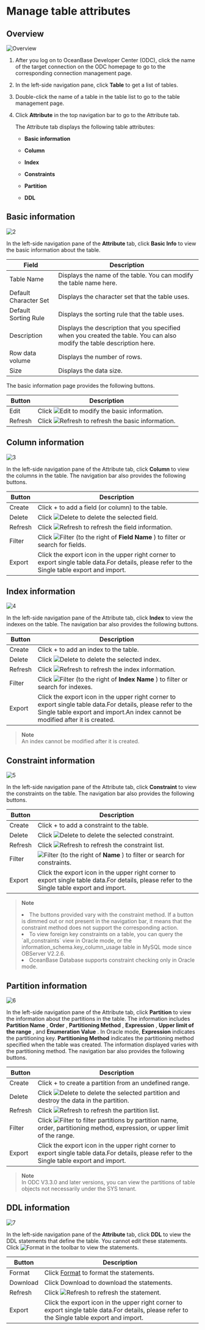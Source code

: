 Manage table attributes 
============================================



Overview 
-----------------------------

![Overview](https://obbusiness-private.oss-cn-shanghai.aliyuncs.com/doc/img/odc/340/%E8%A1%A8%E5%B1%9E%E6%80%A7%E7%AE%A1%E7%90%86-1-EN.png)

1. After you log on to OceanBase Developer Center (ODC), click the name of the target connection on the ODC homepage to go to the corresponding connection management page.

   

2. In the left-side navigation pane, click **Table** to get a list of tables.

   

3. Double-click the name of a table in the table list to go to the table management page.

   

4. Click **Attribute** in the top navigation bar to go to the Attribute tab. 

   The Attribute tab displays the following table attributes:
   
   * **Basic information**

     
   
   * **Column**

     
   
   * **Index**

     
   
   * **Constraints**

     
   
   * **Partition**

     
   
   * **DDL**

     
   

   




Basic information 
--------------------------------------

![2](https://obbusiness-private.oss-cn-shanghai.aliyuncs.com/doc/img/odc/410/table/table%20attribute-basic%20information-EN.png)

In the left-side navigation pane of the **Attribute** tab, click **Basic Info** to view the basic information about the table.


|         Field         |                                                       Description                                                       |
|-----------------------|-------------------------------------------------------------------------------------------------------------------------|
| Table Name            | Displays the name of the table. You can modify the table name here.                                                     |
| Default Character Set | Displays the character set that the table uses.                                                                         |
| Default Sorting Rule  | Displays the sorting rule that the table uses.                                                                          |
| Description           | Displays the description that you specified when you created the table. You can also modify the table description here. |
|Row data volume|Displays the number of rows.|
|Size|Displays the data size.|



The basic information page provides the following buttons.


| Button  |                                                               Description                                                               |
|---------|-----------------------------------------------------------------------------------------------------------------------------------------|
| Edit    | Click ![Edit](https://help-static-aliyun-doc.aliyuncs.com/assets/img/en-US/4411843561/p412792.jpg) to modify the basic information.     |
| Refresh | Click ![Refresh](https://help-static-aliyun-doc.aliyuncs.com/assets/img/en-US/8265511561/p412817.jpg) to refresh the basic information. |



Column information 
---------------------------------------

![3](https://obbusiness-private.oss-cn-shanghai.aliyuncs.com/doc/img/odc/340/%E8%A1%A8%E5%B1%9E%E6%80%A7%E7%AE%A1%E7%90%86-3-EN.png)

In the left-side navigation pane of the Attribute tab, click **Column** to view the columns in the table. The navigation bar also provides the following buttons.


| Button  |                                                                                                                                                                            Description                                                                                                                                                                             |
|---------|--------------------------------------------------------------------------------------------------------------------------------------------------------------------------------------------------------------------------------------------------------------------------------------------------------------------------------------------------------------------|
| Create  | Click + to add a field (or column) to the table.                                                                                                                                                                                                                                                                                                                   |
| Delete  | Click  ![Delete](https://help-static-aliyun-doc.aliyuncs.com/assets/img/en-US/4411843561/p412794.jpg) to delete the selected field.                                                                                                                                                                                                                                |
| Refresh | Click ![Refresh](https://help-static-aliyun-doc.aliyuncs.com/assets/img/en-US/8265511561/p412817.jpg) to refresh the field information.                                                                                                                                                                                                                            |
| Filter  | Click ![Filter](https://help-static-aliyun-doc.aliyuncs.com/assets/img/en-US/4411843561/p412788.jpg) (to the right of **Field Name** ) to filter or search for fields. |
|Export|Click the export icon in the upper right corner to export single table data.For details, please refer to the Single table export and import.|



Index information 
--------------------------------------

![4](https://obbusiness-private.oss-cn-shanghai.aliyuncs.com/doc/img/odc/340/%E8%A1%A8%E5%B1%9E%E6%80%A7%E7%AE%A1%E7%90%86-4-EN.png)

In the left-side navigation pane of the Attribute tab, click **Index** to view the indexes on the table. The navigation bar also provides the following buttons.


| Button  |                                                                                                                                Description                                                                                                                                |
|---------|---------------------------------------------------------------------------------------------------------------------------------------------------------------------------------------------------------------------------------------------------------------------------|
| Create  | Click + to add an index to the table.                                                                                                                                                                                                                                     |
| Delete  | Click ![Delete](https://help-static-aliyun-doc.aliyuncs.com/assets/img/en-US/4411843561/p412794.jpg) to delete the selected index.                                                                                                                                        |
| Refresh | Click ![Refresh](https://help-static-aliyun-doc.aliyuncs.com/assets/img/en-US/8265511561/p412817.jpg) to refresh the index information.                                                                                                                                   |
| Filter  | Click ![Filter](https://help-static-aliyun-doc.aliyuncs.com/assets/img/en-US/4411843561/p412788.jpg) (to the right of **Index Name** ) to filter or search for indexes.  |
|Export|Click the export icon in the upper right corner to export single table data.For details, please refer to the Single table export and import.An index cannot be modified after it is created. |

> **Note**  
> An index cannot be modified after it is created.

Constraint information 
-------------------------------------------

![5](https://obbusiness-private.oss-cn-shanghai.aliyuncs.com/doc/img/odc/340/%E8%A1%A8%E5%B1%9E%E6%80%A7%E7%AE%A1%E7%90%86-5-EN.png)

In the left-side navigation pane of the Attribute tab, click **Constraint** to view the constraints on the table. The navigation bar also provides the following buttons.


| Button  |                                                               Description                                                               |
|---------|-----------------------------------------------------------------------------------------------------------------------------------------|
| Create  | Click + to add a constraint to the table.                                                                                               |
| Delete  | Click ![Delete](https://help-static-aliyun-doc.aliyuncs.com/assets/img/en-US/4411843561/p412794.jpg) to delete the selected constraint. |
| Refresh | Click ![Refresh](https://help-static-aliyun-doc.aliyuncs.com/assets/img/en-US/8265511561/p412817.jpg) to refresh the constraint list.   |
|Filter| ![Filter](https://help-static-aliyun-doc.aliyuncs.com/assets/img/en-US/4411843561/p412788.jpg) (to the right of **Name** ) to filter or search for constraints. |
|Export|Click the export icon in the upper right corner to export single table data.For details, please refer to the Single table export and import.|


> **Note**  
> <li> The buttons provided vary with the constraint method. If a button is dimmed out or not present in the navigation bar, it means that the constraint method does not support the corresponding action.</li>
> <li> To view foreign key constraints on a table, you can query the `all_constraints` view in Oracle mode, or the information_schema.key_column_usage table in MySQL mode since OBServer V2.2.6.</li>
> <li> OceanBase Database supports constraint checking only in Oracle mode.</li>

  




Partition information 
------------------------------------------

![6](https://obbusiness-private.oss-cn-shanghai.aliyuncs.com/doc/img/odc/340/%E8%A1%A8%E5%B1%9E%E6%80%A7%E7%AE%A1%E7%90%86-6-EN.png)

In the left-side navigation pane of the Attribute tab, click **Partition** to view the information about the partitions in the table. The information includes **Partition Name** , **Order** , **Partitioning Method** , **Expression** , **Upper limit of the range** , and **Enumeration Value** . In Oracle mode, **Expression** indicates the partitioning key. **Partitioning Method** indicates the partitioning method specified when the table was created. The information displayed varies with the partitioning method. The navigation bar also provides the following buttons.


| Button  |                                                                                                    Description                                                                                                    |
|---------|-------------------------------------------------------------------------------------------------------------------------------------------------------------------------------------------------------------------|
| Create  | Click + to create a partition from an undefined range.                                                                                                                                                            |
| Delete  | Click ![Delete](https://help-static-aliyun-doc.aliyuncs.com/assets/img/en-US/4411843561/p412794.jpg) to delete the selected partition and destroy the data in the partition.                                      |
| Refresh | Click ![Refresh](https://help-static-aliyun-doc.aliyuncs.com/assets/img/en-US/8265511561/p412817.jpg) to refresh the partition list.                                                                              |
| Filter  | Click ![Filter](https://help-static-aliyun-doc.aliyuncs.com/assets/img/en-US/4411843561/p423624.jpg) to filter partitions by partition name, order, partitioning method, expression, or upper limit of the range. |
|Export|Click the export icon in the upper right corner to export single table data.For details, please refer to the Single table export and import.|


> **Note**  
> In ODC V3.3.0 and later versions, you can view the partitions of table objects not necessarily under the SYS tenant.



DDL information 
------------------------------------

![7](https://obbusiness-private.oss-cn-shanghai.aliyuncs.com/doc/img/odc/340/%E8%A1%A8%E5%B1%9E%E6%80%A7%E7%AE%A1%E7%90%86-7-en.png)

In the left-side navigation pane of the **Attribute** tab, click **DDL** to view the DDL statements that define the table. You cannot edit these statements. Click ![Format](https://help-static-aliyun-doc.aliyuncs.com/assets/img/en-US/4411843561/p412851.jpg) in the toolbar to view the statements.

| Button  |                                                                                                    Description                                                                                                    |
|---------|-------------------------------------------------------------------------------------------------------------------------------------------------------------------------------------------------------------------|
| Format  | Click [Format](https://help-static-aliyun-doc.aliyuncs.com/assets/img/en-US/4411843561/p412851.jpg) to format the statements.   |
| Download  | Click Download to download the statements.                                      |
| Refresh | Click ![Refresh](https://help-static-aliyun-doc.aliyuncs.com/assets/img/en-US/8265511561/p412817.jpg) to refresh the statement.                                                                        |
|Export|Click the export icon in the upper right corner to export single table data.For details, please refer to the Single table export and import.|